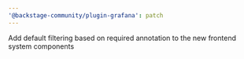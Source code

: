 ```yaml
---
'@backstage-community/plugin-grafana': patch
---
```


Add default filtering based on required annotation to the new frontend system components
